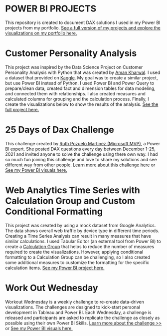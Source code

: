 # POWER BI PROJECTS
    
This repository is created to document DAX solutions I used in my Power BI projects from my portfolio.  [See a full version of my projects and explore the visualizations on my portfolio here.](https://sirishultz.com/)


# Customer Personality Analysis

This project was inspired by the Data Science Project on Customer Personality Analysis with Python that was created by [Aman Kharwal](https://thecleverprogrammer.com/2021/02/08/customer-personality-analysis-with-python/). I used a dataset that provided on [Kaggle](https://www.kaggle.com/imakash3011/customer-personality-analysis). My goal was to create a similar project, but use Power BI instead of Python. I used Power BI and Power Query to prepare/clean data, created fact and dimension tables for data modeling, and connected them with relationships. I also created measures and calculated columns for grouping and the calculation process. Finally, I create the visualizations below to show the results of the analysis. [See the full project here.](https://sirishultz.com/portfolio/customer-personality-analysis)

     


# 25 Days of Dax Challenge

This challenge created by [Ruth Pozuelo Martinez (Microsoft MVP)](https://mvp.microsoft.com/en-us/PublicProfile/5002323), a Power BI expert.  She posted DAX questions every day between December 1-25, 2021 and invited anyone to solve the challenge using there own way. I had so much fun joining this challenge and love to share my solutions and see different way from other people. [Learn more about this challenge here](https://curbal.com/25-days-of-dax-fridays-challenge) or [See my Power BI visuals here.](https://sirishultz.com/portfolio/25-days-dax-challenge)
 


# Web Analytics Time Series with Calculation Group and Custom Conditional Formatting

This project was created by using a mock dataset from Google Analytics. The data shows overall web traffic by device type in different time periods.  Creating a Time Series Analysis can result in many measures that have similar calculations. I used Tabular Editor (an external tool from Power BI) to create a [Calculation Group](https://docs.microsoft.com/en-us/analysis-services/tabular-models/calculation-groups?view=asallproducts-allversions) that helps to reduce the number of measures required to create the visualizations. However, applying conditional formatting to a Calculation Group can be challenging, so I also created some additional measures to customize the formatting for the specific calculation items. [See my Power BI project here.](https://sirishultz.com/portfolio/web-analytics-time-series)
   

# Work Out Wednesday

Workout Wednesday is a weekly challenge to re-create data-driven visualizations. The challenges are designed to kick-start personal development in Tableau and Power BI. Each Wednesday, a challenge is released and participants are asked to replicate the challenge as closely as possible using their own Power BI Skills.  [Learn more about the challenge >>](https://www.workout-wednesday.com/) or [See my Power BI visuals here.](https://sirishultz.com/portfolio/wow-challenges)
